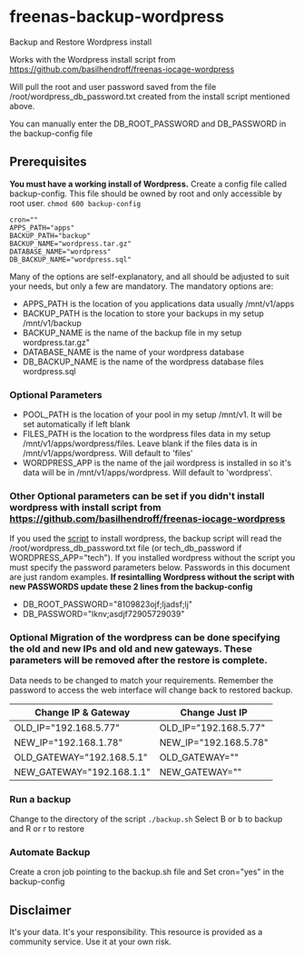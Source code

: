 # freenas-backup-wordpress
Backup and Restore Wordpress install

Works with the Wordpress install script from https://github.com/basilhendroff/freenas-iocage-wordpress

Will pull the root and user password saved from the file /root/wordpress_db_password.txt created from the install script mentioned above.

You can manually enter the DB_ROOT_PASSWORD and DB_PASSWORD in the backup-config file

## Prerequisites 

**You must have a working install of Wordpress.** Create a config file called backup-config.  This file should be owned by root and only accessible by root user. ```chmod 600 backup-config```

```
cron=""
APPS_PATH="apps"
BACKUP_PATH="backup"
BACKUP_NAME="wordpress.tar.gz"
DATABASE_NAME="wordpress"
DB_BACKUP_NAME="wordpress.sql"
```
Many of the options are self-explanatory, and all should be adjusted to suit your needs, but only a few are mandatory. The mandatory options are:
* APPS_PATH is the location of you applications data usually /mnt/v1/apps
* BACKUP_PATH is the location to store your backups in my setup /mnt/v1/backup
* BACKUP_NAME is the name of the backup file in my setup wordpress.tar.gz"
* DATABASE_NAME is the name of your wordpress database
* DB_BACKUP_NAME is the name of the wordpress database files wordpress.sql

### Optional Parameters

* POOL_PATH is the location of your pool in my setup /mnt/v1. It will be set automatically if left blank
* FILES_PATH is the location to the wordpress files data in my setup /mnt/v1/apps/wordpress/files.  Leave blank if the files data is in /mnt/v1/apps/wordpress. Will default to 'files'
* WORDPRESS_APP is the name of the jail wordpress is installed in so it's data will be in /mnt/v1/apps/wordpress. Will default to 'wordpress'.

### Other Optional parameters can be set if you didn't install wordpress with install script from https://github.com/basilhendroff/freenas-iocage-wordpress

If you used the [script](https://github.com/basilhendroff/freenas-iocage-wordpress) to install wordpress, the backup script will read the /root/wordpress_db_password.txt file (or tech_db_password if WORDPRESS_APP="tech"). 
If you installed wordpress without the script you must specify the password parameters below.
Passwords in this document are just random examples.
**If resintalling Wordpress without the script with new PASSWORDS update these 2 lines from the backup-config**

* DB_ROOT_PASSWORD="8109823ojf;ljadsf;lj"
* DB_PASSWORD="lknv;asdjf72905729039"

### Optional Migration of the wordpress can be done specifying the old and new IPs and old and new gateways.  These parameters will be removed after the restore is complete.
Data needs to be changed to match your requirements. Remember the password to access the web interface will change back to restored backup.

Change IP & Gateway | Change Just IP
------------------- | --------------
OLD_IP="192.168.5.77" | OLD_IP="192.168.5.77"
NEW_IP="192.168.1.78" | NEW_IP="192.168.5.78"
OLD_GATEWAY="192.168.5.1" | OLD_GATEWAY=""
NEW_GATEWAY="192.168.1.1" | NEW_GATEWAY=""

### Run a backup

Change to the directory of the script
```./backup.sh```
Select B or b to backup and R or r to restore

### Automate Backup

Create a cron job pointing to the backup.sh file and 
Set cron="yes" in the backup-config

## Disclaimer
It's your data. It's your responsibility. This resource is provided as a community service. Use it at your own risk.
